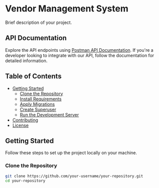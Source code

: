 # Vendor Management System

Brief description of your project.

## API Documentation

Explore the API endpoints using [Postman API Documentation](https://documenter.getpostman.com/view/31599184/2s9YeLZA9F). If you're a developer looking to integrate with our API, follow the documentation for detailed information.

## Table of Contents

- [Getting Started](#getting-started)
  - [Clone the Repository](#clone-the-repository)
  - [Install Requirements](#install-requirements)
  - [Apply Migrations](#apply-migrations)
  - [Create Superuser](#create-superuser)
  - [Run the Development Server](#run-the-development-server)
- [Contributing](#contributing)
- [License](#license)

## Getting Started

Follow these steps to set up the project locally on your machine.

### Clone the Repository

```bash
git clone https://github.com/your-username/your-repository.git
cd your-repository





